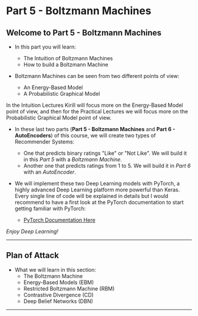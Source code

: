 # Part 5 - Boltzmann Machines

## Welcome to Part 5 - Boltzmann Machines

* In this part you will learn:
    * The Intuition of Boltzmann Machines
    * How to build a Boltzmann Machine

* Boltzmann Machines can be seen from two different points of view:
    * An Energy-Based Model
    * A Probabilistic Graphical Model

In the Intuition Lectures Kirill will focus more on the Energy-Based Model point of view, and then for the Practical Lectures we will focus more on the Probabilistic Graphical Model point of view.

* In these last two parts (**Part 5 - Boltzmann Machines** and **Part 6 - AutoEncoders**) of this course, we will create two types of Recommender Systems:
    * One that predicts binary ratings "Like" or "Not Like". We will build it in this *Part 5* with a *Boltzmann Machine*.
    * Another one that predicts ratings from 1 to 5. We will build it in *Part 6* with an *AutoEncoder*.

* We will implement these two Deep Learning models with PyTorch, a highly advanced Deep Learning platform more powerful than Keras. Every single line of code will be explained in details but I would recommend to have a first look at the PyTorch documentation to start getting familiar with PyTorch:
    * [PyTorch Documentation Here](http://pytorch.org/docs/master/)

*Enjoy Deep Learning!*
<hr>

## Plan of Attack

* What we will learn in this section:
    * The Boltzmann Machine
    * Energy-Based Models (EBM)
    * Restricted Boltzmann Machine (RBM)
    * Contrastive Divergence (CD)
    * Deep Belief Networks (DBN)
<hr>
